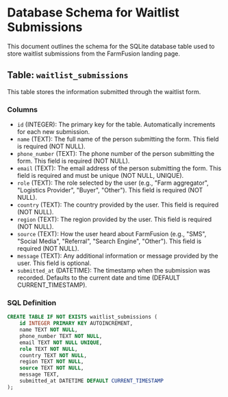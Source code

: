 # Database Schema for Waitlist Submissions

This document outlines the schema for the SQLite database table used to store waitlist submissions from the FarmFusion landing page.

## Table: `waitlist_submissions`

This table stores the information submitted through the waitlist form.

### Columns

*   `id` (INTEGER): The primary key for the table. Automatically increments for each new submission.
*   `name` (TEXT): The full name of the person submitting the form. This field is required (NOT NULL).
*   `phone_number` (TEXT): The phone number of the person submitting the form. This field is required (NOT NULL).
*   `email` (TEXT): The email address of the person submitting the form. This field is required and must be unique (NOT NULL, UNIQUE).
*   `role` (TEXT): The role selected by the user (e.g., "Farm aggregator", "Logistics Provider", "Buyer", "Other"). This field is required (NOT NULL).
*   `country` (TEXT): The country provided by the user. This field is required (NOT NULL).
*   `region` (TEXT): The region provided by the user. This field is required (NOT NULL).
*   `source` (TEXT): How the user heard about FarmFusion (e.g., "SMS", "Social Media", "Referral", "Search Engine", "Other"). This field is required (NOT NULL).
*   `message` (TEXT): Any additional information or message provided by the user. This field is optional.
*   `submitted_at` (DATETIME): The timestamp when the submission was recorded. Defaults to the current date and time (DEFAULT CURRENT_TIMESTAMP).

### SQL Definition

```sql
CREATE TABLE IF NOT EXISTS waitlist_submissions (
    id INTEGER PRIMARY KEY AUTOINCREMENT,
    name TEXT NOT NULL,
    phone_number TEXT NOT NULL,
    email TEXT NOT NULL UNIQUE,
    role TEXT NOT NULL,
    country TEXT NOT NULL,
    region TEXT NOT NULL,
    source TEXT NOT NULL,
    message TEXT,
    submitted_at DATETIME DEFAULT CURRENT_TIMESTAMP
);
```

